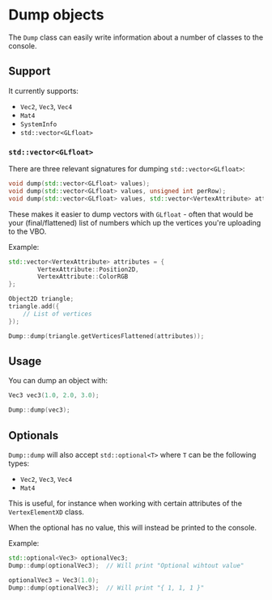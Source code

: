 # Dump objects

The ``Dump`` class can easily write information about a number
of classes to the console.

## Support
It currently supports:

- ``Vec2``, ``Vec3``, ``Vec4``
- ``Mat4``
- ``SystemInfo``
- ``std::vector<GLfloat>``

### ``std::vector<GLfloat>``
There are three relevant signatures for dumping ``std::vector<GLfloat>``:

````c++
void dump(std::vector<GLfloat> values);
void dump(std::vector<GLfloat> values, unsigned int perRow);
void dump(std::vector<GLfloat> values, std::vector<VertexAttribute> attributes);
````

These makes it easier to dump vectors with ``GLfloat`` - often that would be your (final/flattened)
list of numbers which up the vertices you're uploading to the VBO.

Example:
````c++
std::vector<VertexAttribute> attributes = {
        VertexAttribute::Position2D,
        VertexAttribute::ColorRGB
};

Object2D triangle;
triangle.add({
    // List of vertices
});

Dump::dump(triangle.getVerticesFlattened(attributes));
````

## Usage
You can dump an object with:

````c++
Vec3 vec3(1.0, 2.0, 3.0);

Dump::dump(vec3);
````

## Optionals

``Dump::dump`` will also accept ``std::optional<T>`` where
``T`` can be the following types:

- ``Vec2``, ``Vec3``, ``Vec4``
- ``Mat4``

This is useful, for instance when working with certain attributes
of the ``VertexElementXD`` class.

When the optional has no value, this will instead be printed to the console.

Example:

````c++
std::optional<Vec3> optionalVec3;
Dump::dump(optionalVec3);  // Will print "Optional wihtout value"

optionalVec3 = Vec3(1.0);
Dump::dump(optionalVec3);  // Will print "{ 1, 1, 1 }"
````
